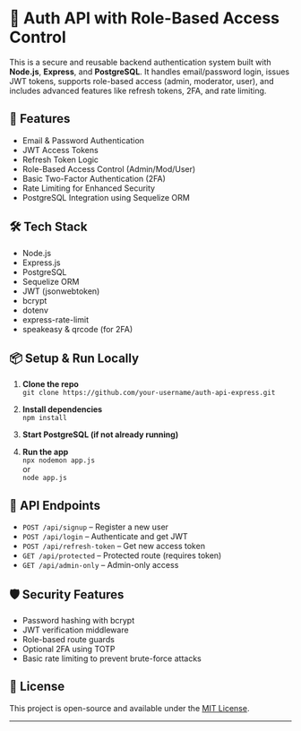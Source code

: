 # 🔐 Auth API with Role-Based Access Control

This is a secure and reusable backend authentication system built with **Node.js**, **Express**, and **PostgreSQL**. It handles email/password login, issues JWT tokens, supports role-based access (admin, moderator, user), and includes advanced features like refresh tokens, 2FA, and rate limiting.

## 🚀 Features

- Email & Password Authentication  
- JWT Access Tokens  
- Refresh Token Logic  
- Role-Based Access Control (Admin/Mod/User)  
- Basic Two-Factor Authentication (2FA)  
- Rate Limiting for Enhanced Security  
- PostgreSQL Integration using Sequelize ORM  

## 🛠️ Tech Stack

- Node.js  
- Express.js  
- PostgreSQL  
- Sequelize ORM  
- JWT (jsonwebtoken)  
- bcrypt  
- dotenv  
- express-rate-limit  
- speakeasy & qrcode (for 2FA)

## 📦 Setup & Run Locally

1. **Clone the repo**  
   `git clone https://github.com/your-username/auth-api-express.git`

2. **Install dependencies**  
   `npm install`


4. **Start PostgreSQL (if not already running)**

5. **Run the app**  
`npx nodemon app.js`  
or  
`node app.js`

## 🧪 API Endpoints

- `POST /api/signup` – Register a new user  
- `POST /api/login` – Authenticate and get JWT  
- `POST /api/refresh-token` – Get new access token  
- `GET /api/protected` – Protected route (requires token)  
- `GET /api/admin-only` – Admin-only access  

## 🛡️ Security Features

- Password hashing with bcrypt  
- JWT verification middleware  
- Role-based route guards  
- Optional 2FA using TOTP  
- Basic rate limiting to prevent brute-force attacks

## 📃 License

This project is open-source and available under the [MIT License](LICENSE).

---


